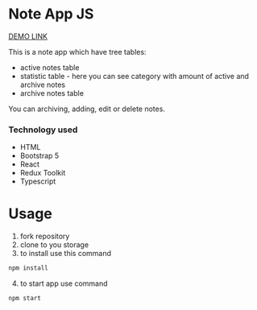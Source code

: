 # Note App JS

[DEMO LINK](https://Dina-Samoilova.github.io/note-app-react-redux/)

This is a note app which have tree tables:
* active notes table
* statistic table - here you can see category with amount of active and archive notes
* archive notes table

You can archiving, adding, edit or delete notes.

### Technology used
* HTML
* Bootstrap 5
* React
* Redux Toolkit
* Typescript

# Usage
1. fork repository
2. clone to you storage
3. to install use this command
 ```bash
npm install
```
4. to start app use command
 ```bash
npm start
```
